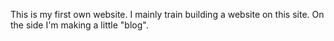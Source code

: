 This is my first own website. I mainly train building a website on this site. On the side I'm making a little "blog".
